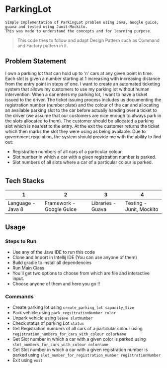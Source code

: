 # ParkingLot

```
Simple Implementation of ParkingLot problem using Java, Google guice, guava and tested using Junit-Mockito. 
This was made to understand the concepts and for learning purpose.
```
> This code tries to follow and adapt Design Pattern such as Command and Factory pattern in it.

## Problem Statement
I own a parking lot that can hold up to &#39;n&#39; cars at any given point in time. Each slot is
given a number starting at 1 increasing with increasing distance from the entry point
in steps of one. I want to create an automated ticketing system that allows my
customers to use my parking lot without human intervention.
When a car enters my parking lot, I want to have a ticket issued to the driver. The
ticket issuing process includes us documenting the registration number (number
plate) and the colour of the car and allocating an available parking slot to the car
before actually handing over a ticket to the driver (we assume that our customers are
nice enough to always park in the slots allocated to them). The customer should be
allocated a parking slot which is nearest to the entry. At the exit the customer returns
the ticket which then marks the slot they were using as being available.
Due to government regulation, the system should provide me with the ability to find
out:
- Registration numbers of all cars of a particular colour.
- Slot number in which a car with a given registration number is parked.
- Slot numbers of all slots where a car of a particular colour is parked.
#
## Tech Stacks
1|2|3|4|
| --- | --- | --- | --- | 
Language - Java 8| Framework - Google Guice | Libraries - Guava | Testing - Junit, Mockito| 
## Usage
 ### Steps to Run
* Use any of the Java IDE to run this code
* Clone and Import in Intellij IDE (You can use anyone of them)
* Build gradle to install all dependencies
* Run Main Class
* You'll get two options to choose from which are file and interactive input.
* Choose anyone of them and here you go !!

### Commands 
* Create parking lot using `create_parking_lot capacity_Size`
* Park vehicle using `park regsitrationNumber color`
* Unpark vehicle using `leave slotNumber` 
* Check status of parking Lot `status`
* Get Registration numbers of all cars of a particular colour using `registration_numbers_for_cars_with_colour colorName`
* Get Slot number in which a car with a given color is parked using `slot_numbers_for_cars_with_colour colorname`
* Get Slot number in which a car with a given registration number is parked using `slot_number_for_registration_number registrationNumber`
* Exit using `exit`

<sup>[]()</sup>